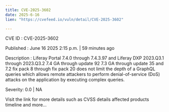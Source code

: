```yaml
---
title: CVE-2025-3602
date: 2025-6-16
lien: "https://cvefeed.io/vuln/detail/CVE-2025-3602"

---
```


CVE ID : CVE-2025-3602

Published :  June 16
2025
2:15 p.m. | 59 minutes ago

Description : Liferay Portal 7.4.0 through 7.4.3.97
and Liferay DXP 2023.Q3.1 through 2023.Q3.2
7.4 GA through update 92
7.3 GA through update 35
and 7.2 fix pack 8 through fix pack 20 does not limit the depth of a GraphQL queries
which allows remote attackers to perform denial-of-service (DoS) attacks on the application by executing complex queries.

Severity: 0.0 | NA

Visit the link for more details
such as CVSS details
affected products
timeline
and more...
